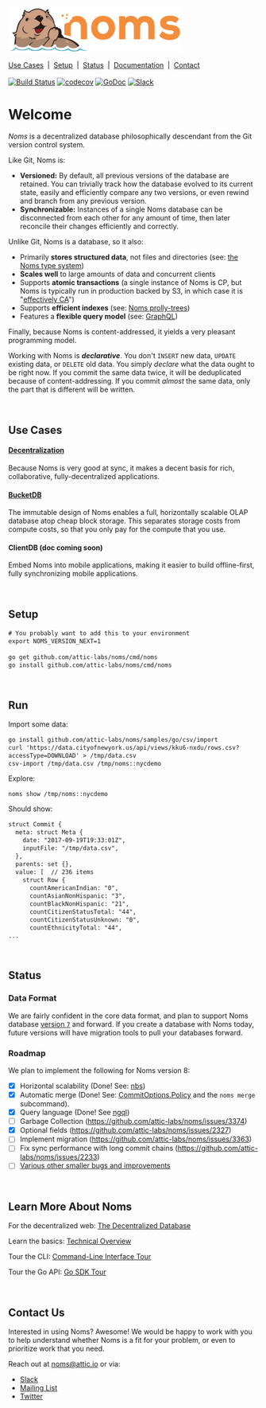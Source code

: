 <img src='doc/nommy_cropped_smaller.png' width='350' title='Nommy, the snacky otter'>

[Use Cases](#use-cases)&nbsp; | &nbsp;[Setup](#setup)&nbsp; | &nbsp;[Status](#status)&nbsp; | &nbsp;[Documentation](./doc/intro.md)&nbsp; | &nbsp;[Contact](#contact-us)
<br><br>
[![Build Status](http://jenkins3.noms.io/buildStatus/icon?job=NomsMasterBuilder)](http://jenkins3.noms.io/job/NomsMasterBuilder/)
[![codecov](https://codecov.io/gh/attic-labs/noms/branch/master/graph/badge.svg)](https://codecov.io/gh/attic-labs/noms)
[![GoDoc](https://godoc.org/github.com/attic-labs/noms?status.svg)](https://godoc.org/github.com/attic-labs/noms)
[![Slack](http://slack.noms.io/badge.svg)](http://slack.noms.io)

# Welcome

*Noms* is a decentralized database philosophically descendant from the Git version control system.

Like Git, Noms is:

* **Versioned:** By default, all previous versions of the database are retained. You can trivially track how the database evolved to its current state, easily and efficiently compare any two versions, or even rewind and branch from any previous version.
* **Synchronizable:** Instances of a single Noms database can be disconnected from each other for any amount of time, then later reconcile their changes efficiently and correctly.

Unlike Git, Noms is a database, so it also:

* Primarily **stores structured data**, not files and directories (see: [the Noms type system](https://github.com/attic-labs/noms/blob/master/doc/intro.md#types))
* **Scales well** to large amounts of data and concurrent clients
* Supports **atomic transactions** (a single instance of Noms is CP, but Noms is typically run in production backed by S3, in which case it is "[effectively CA](https://cloud.google.com/spanner/docs/whitepapers/SpannerAndCap.pdf)")
* Supports **efficient indexes** (see: [Noms prolly-trees](https://github.com/attic-labs/noms/blob/master/doc/intro.md#prolly-trees-probabilistic-b-trees))
* Features a **flexible query model** (see: [GraphQL](./go/ngql/README.md))

Finally, because Noms is content-addressed, it yields a very pleasant programming model.

Working with Noms is ***declarative***. You don't `INSERT` new data, `UPDATE` existing data, or `DELETE` old data. You simply *declare* what the data ought to be right now. If you commit the same data twice, it will be deduplicated because of content-addressing. If you commit _almost_ the same data, only the part that is different will be written.

<br>

## Use Cases

#### [Decentralization](./doc/decent/about.md)

Because Noms is very good at sync, it makes a decent basis for rich, collaborative, fully-decentralized applications.

#### [BucketDB](./doc/olap/about.md)

The immutable design of Noms enables a full, horizontally scalable OLAP database atop cheap block storage. This separates storage costs from compute costs, so that you only pay for the compute that you use.

#### ClientDB (doc coming soon)

Embed Noms into mobile applications, making it easier to build offline-first, fully synchronizing mobile applications.

<br>

## Setup

```
# You probably want to add this to your environment
export NOMS_VERSION_NEXT=1

go get github.com/attic-labs/noms/cmd/noms
go install github.com/attic-labs/noms/cmd/noms
```

<br>

## Run

Import some data:

```
go install github.com/attic-labs/noms/samples/go/csv/import
curl 'https://data.cityofnewyork.us/api/views/kku6-nxdu/rows.csv?accessType=DOWNLOAD' > /tmp/data.csv
csv-import /tmp/data.csv /tmp/noms::nycdemo
```

Explore:

```
noms show /tmp/noms::nycdemo
```

Should show:

```
struct Commit {
  meta: struct Meta {
    date: "2017-09-19T19:33:01Z",
    inputFile: "/tmp/data.csv",
  },
  parents: set {},
  value: [  // 236 items
    struct Row {
      countAmericanIndian: "0",
      countAsianNonHispanic: "3",
      countBlackNonHispanic: "21",
      countCitizenStatusTotal: "44",
      countCitizenStatusUnknown: "0",
      countEthnicityTotal: "44",
...
```

<br>

## Status

### Data Format

We are fairly confident in the core data format, and plan to support Noms database [version `7`](https://github.com/attic-labs/noms/blob/v7/go/constants/version.go#L9) and forward. If you create a database with Noms today, future versions will have migration tools to pull your databases forward.

### Roadmap

We plan to implement the following for Noms version 8:
 - [x] Horizontal scalability (Done! See: [nbs](./go/nbs/README.md))
 - [x] Automatic merge (Done! See: [CommitOptions.Policy](https://godoc.org/github.com/attic-labs/noms/go/datas#CommitOptions) and the `noms merge` subcommand).
 - [x] Query language (Done! See [ngql](./go/ngql/README.md))
 - [ ] Garbage Collection (https://github.com/attic-labs/noms/issues/3374)
 - [x] Optional fields (https://github.com/attic-labs/noms/issues/2327)
 - [ ] Implement migration (https://github.com/attic-labs/noms/issues/3363)
 - [ ] Fix sync performance with long commit chains (https://github.com/attic-labs/noms/issues/2233)
 - [ ] [Various other smaller bugs and improvements](https://github.com/attic-labs/noms/issues?q=is%3Aissue+is%3Aopen+label%3AP0)

<br>

## Learn More About Noms

For the decentralized web: [The Decentralized Database](doc/decent/about.md)

Learn the basics: [Technical Overview](doc/intro.md)

Tour the CLI: [Command-Line Interface Tour](doc/cli-tour.md)

Tour the Go API: [Go SDK Tour](doc/go-tour.md)

<br>

## Contact Us

Interested in using Noms? Awesome! We would be happy to work with you to help understand whether Noms is a fit for your problem, or even to prioritize work that you need.

Reach out at [noms@attic.io](mailto:noms@attic.io) or via:

- [Slack](http://slack.noms.io)
- [Mailing List](https://groups.google.com/forum/#!forum/nomsdb)
- [Twitter](https://twitter.com/nomsdb)

